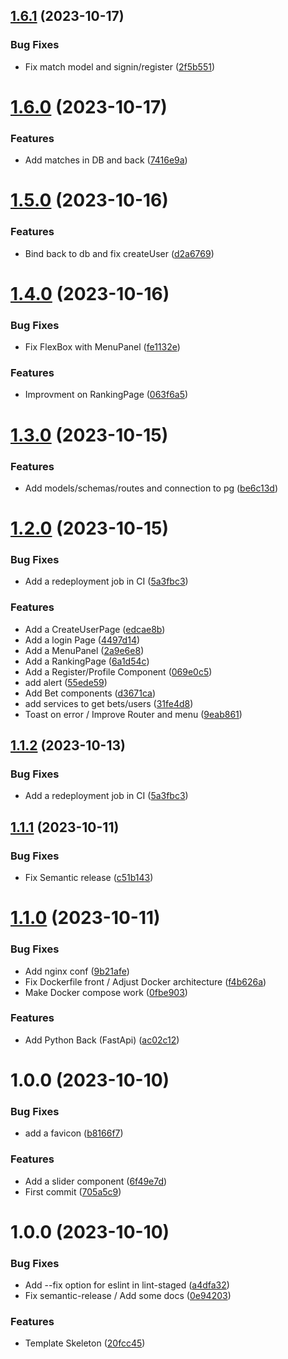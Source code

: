 ## [1.6.1](https://github.com/TheoLaperrouse/BetPlatform/compare/v1.6.0...v1.6.1) (2023-10-17)


### Bug Fixes

* Fix match model and signin/register ([2f5b551](https://github.com/TheoLaperrouse/BetPlatform/commit/2f5b55119a222ad80f40b113fd606fb0048b0071))

# [1.6.0](https://github.com/TheoLaperrouse/BetPlatform/compare/v1.5.0...v1.6.0) (2023-10-17)


### Features

* Add matches in DB and back ([7416e9a](https://github.com/TheoLaperrouse/BetPlatform/commit/7416e9a5eb09181cf5c0106d43f8bc524269c528))

# [1.5.0](https://github.com/TheoLaperrouse/BetPlatform/compare/v1.4.0...v1.5.0) (2023-10-16)


### Features

* Bind back to db and fix createUser ([d2a6769](https://github.com/TheoLaperrouse/BetPlatform/commit/d2a676916b12f567ea974d4a6112bc6f1d818e2e))

# [1.4.0](https://github.com/TheoLaperrouse/BetPlatform/compare/v1.3.0...v1.4.0) (2023-10-16)


### Bug Fixes

* Fix FlexBox with MenuPanel ([fe1132e](https://github.com/TheoLaperrouse/BetPlatform/commit/fe1132e356d975b330253ff31520c9a1f372c86a))


### Features

* Improvment on RankingPage ([063f6a5](https://github.com/TheoLaperrouse/BetPlatform/commit/063f6a50498be5cd7dbea356e61dc713b09c635f))

# [1.3.0](https://github.com/TheoLaperrouse/BetPlatform/compare/v1.2.0...v1.3.0) (2023-10-15)


### Features

* Add models/schemas/routes and connection to pg ([be6c13d](https://github.com/TheoLaperrouse/BetPlatform/commit/be6c13d03345f62146cd5b9846614dc0feff48d1))

# [1.2.0](https://github.com/TheoLaperrouse/BetPlatform/compare/v1.1.1...v1.2.0) (2023-10-15)


### Bug Fixes

* Add a redeployment job in CI ([5a3fbc3](https://github.com/TheoLaperrouse/BetPlatform/commit/5a3fbc3cdd01e91af280215061ba8736def18a81))


### Features

* Add a CreateUserPage ([edcae8b](https://github.com/TheoLaperrouse/BetPlatform/commit/edcae8b347d9e8c05d784a903b29976109c06921))
* Add a login Page ([4497d14](https://github.com/TheoLaperrouse/BetPlatform/commit/4497d1488bceb3e0f01d8ec89c2593cc43c35ed0))
* Add a MenuPanel ([2a9e6e8](https://github.com/TheoLaperrouse/BetPlatform/commit/2a9e6e83b8cd6fbefe6586f5b57e39b4ec7f0af4))
* Add a RankingPage ([6a1d54c](https://github.com/TheoLaperrouse/BetPlatform/commit/6a1d54c96552c611774acf3aa27ab13e1ddb0868))
* Add a Register/Profile Component ([069e0c5](https://github.com/TheoLaperrouse/BetPlatform/commit/069e0c54afcb49222d1cfe166cc6cd09924b7935))
* add alert ([55ede59](https://github.com/TheoLaperrouse/BetPlatform/commit/55ede595df1385dd6a38b39c068d1f9cbe6527a8))
* Add Bet components ([d3671ca](https://github.com/TheoLaperrouse/BetPlatform/commit/d3671caa1592fca5f32c7e3459454e882c27c962))
* add services to get bets/users ([31fe4d8](https://github.com/TheoLaperrouse/BetPlatform/commit/31fe4d8f05def05d17b69b57d07bb0c08d9f6bfd))
* Toast on error / Improve Router and menu ([9eab861](https://github.com/TheoLaperrouse/BetPlatform/commit/9eab861d960a193e445a6221c581b13a56f91d35))

## [1.1.2](https://github.com/TheoLaperrouse/BetPlatform/compare/v1.1.1...v1.1.2) (2023-10-13)


### Bug Fixes

* Add a redeployment job in CI ([5a3fbc3](https://github.com/TheoLaperrouse/BetPlatform/commit/5a3fbc3cdd01e91af280215061ba8736def18a81))

## [1.1.1](https://github.com/TheoLaperrouse/BetPlatform/compare/v1.1.0...v1.1.1) (2023-10-11)


### Bug Fixes

* Fix Semantic release ([c51b143](https://github.com/TheoLaperrouse/BetPlatform/commit/c51b143d0c77b75e527cb4e7521c397271968af7))

# [1.1.0](https://github.com/TheoLaperrouse/BetPlatform/compare/v1.0.0...v1.1.0) (2023-10-11)


### Bug Fixes

* Add nginx conf ([9b21afe](https://github.com/TheoLaperrouse/BetPlatform/commit/9b21afe10f567280bbcdba34ee64da1b6e28329b))
* Fix Dockerfile front / Adjust Docker architecture ([f4b626a](https://github.com/TheoLaperrouse/BetPlatform/commit/f4b626a00b0faa713646437304494781e6cb7a49))
* Make Docker compose work ([0fbe903](https://github.com/TheoLaperrouse/BetPlatform/commit/0fbe90304d28209046d0a4a69acee823ccad88fb))


### Features

* Add Python Back (FastApi) ([ac02c12](https://github.com/TheoLaperrouse/BetPlatform/commit/ac02c121b34a69019b9f8213ea0618b4c4afcd67))

# 1.0.0 (2023-10-10)


### Bug Fixes

* add a favicon ([b8166f7](https://github.com/TheoLaperrouse/BetPlatform/commit/b8166f7379e8c26a19ddf49c66928878dcc5b8f0))


### Features

* Add a slider component ([6f49e7d](https://github.com/TheoLaperrouse/BetPlatform/commit/6f49e7d284244bb525627b6e3fe5b1f6df014af4))
* First commit ([705a5c9](https://github.com/TheoLaperrouse/BetPlatform/commit/705a5c915cd2f33c52cf0594e6eb6ccbab032482))

# 1.0.0 (2023-10-10)


### Bug Fixes

* Add --fix option for eslint in lint-staged ([a4dfa32](https://github.com/TheoLaperrouse/TemplateViteVue3/commit/a4dfa32655f771b90f22620853cb7b3a53d8a10a))
* Fix semantic-release / Add some docs ([0e94203](https://github.com/TheoLaperrouse/TemplateViteVue3/commit/0e94203672ec8d50c16b1870ca3199e31a28fb0a))


### Features

* Template Skeleton ([20fcc45](https://github.com/TheoLaperrouse/TemplateViteVue3/commit/20fcc45fb9d36d03b09078d5d27da515d2e039a0))
